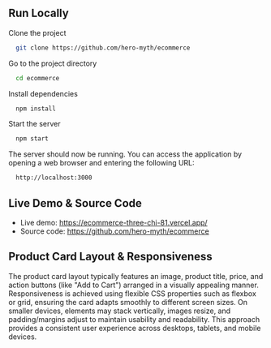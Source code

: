 ## Run Locally

Clone the project

```bash
  git clone https://github.com/hero-myth/ecommerce
```

Go to the project directory

```bash
  cd ecommerce
```

Install dependencies

```bash
  npm install
```

Start the server

```bash
  npm start
```

The server should now be running. You can access the application by opening a web browser and entering the following URL:

```bash
  http://localhost:3000
```

## Live Demo & Source Code

- Live demo: https://ecommerce-three-chi-81.vercel.app/
- Source code: https://github.com/hero-myth/ecommerce

## Product Card Layout & Responsiveness

The product card layout typically features an image, product title, price, and action buttons (like "Add to Cart") arranged in a visually appealing manner.
Responsiveness is achieved using flexible CSS properties such as flexbox or grid, ensuring the card adapts smoothly to different screen sizes. On smaller devices, elements may stack vertically, images resize, and padding/margins adjust to maintain usability and readability.
This approach provides a consistent user experience across desktops, tablets, and mobile devices.